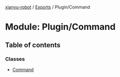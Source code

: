 [xianyu-robot](../README.md) / [Exports](../modules.md) / Plugin/Command

# Module: Plugin/Command

## Table of contents

### Classes

- [Command](../classes/plugin_command.command.md)

